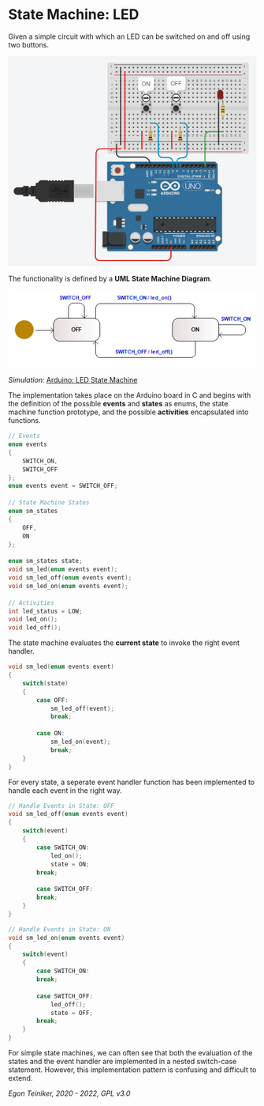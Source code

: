 # State Machine: LED

Given a simple circuit with which an LED can be switched on and off using two buttons.

![Arduino: State Machine](sm-led-arduino.png)

The functionality is defined by a **UML State Machine Diagram**. 

![State Machine Diagram](sm-led-diagram.png)


_Simulation:_ [Arduino: LED State Machine](https://www.tinkercad.com/things/47lGqM81tf0)

The implementation takes place on the Arduino board in C and begins with the definition of the 
possible **events** and **states** as enums,  the state machine function prototype, and the 
possible **activities** encapsulated into functions.

```C
// Events 
enum events
{
    SWITCH_ON,
    SWITCH_OFF
};
enum events event = SWITCH_OFF;

// State Machine States
enum sm_states 
{
    OFF,
    ON
};

enum sm_states state; 
void sm_led(enum events event);
void sm_led_off(enum events event);
void sm_led_on(enum events event);

// Activities
int led_status = LOW;
void led_on();
void led_off();
```

The state machine evaluates the **current state** to invoke the right event handler.

```C
void sm_led(enum events event)
{
    switch(state)
    {
        case OFF:
            sm_led_off(event);
            break;

        case ON:
            sm_led_on(event);
            break;
    }
}
```

For every state, a seperate event handler function has been implemented to handle
each event in the right way.

```C
// Handle Events in State: OFF
void sm_led_off(enum events event)
{
    switch(event)
    {
        case SWITCH_ON:
            led_on();
            state = ON;
        break;

        case SWITCH_OFF:
        break;
    }
}
```

```C
// Handle Events in State: ON
void sm_led_on(enum events event)
{
    switch(event)
    {
        case SWITCH_ON:
        break;

        case SWITCH_OFF:
            led_off();
            state = OFF;
        break;
    }
}
```

For simple state machines, we can often see that both the evaluation of the states and the event handler 
are implemented in a nested switch-case statement.
However, this implementation pattern is confusing and difficult to extend.

*Egon Teiniker, 2020 - 2022, GPL v3.0* 
